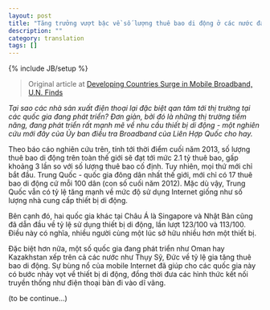 ```yaml
---
layout: post
title: "Tăng trưởng vượt bậc về số lượng thuê bao di động ở các nước đang phát triển"
description: ""
category: translation
tags: []
---
```

{% include JB/setup %}
> Original article at [Developing Countries Surge in Mobile Broadband, U.N. Finds](http://bits.blogs.nytimes.com/2013/09/26/developing-countries-surge-in-mobile-broadband-u-n-finds/)

_Tại sao các nhà sản xuất điện thoại lại đặc biệt qan tâm tới thị trường tại các quốc gia đang phát triển? Đơn giản, bởi đó là những thị trường tiềm năng, đang phát triển rất mạnh mẽ về nhu cầu thiết bị di động - một nghiên cứu mới đây của Ủy ban điều tra Broadband của Liên Hợp Quốc cho hay._

Theo báo cáo nghiên cứu trên, tính tới thời điểm cuối năm 2013, số lượng thuê bao di động trên toàn thế giới sẽ đạt tới mức 2.1 tỷ thuê bao, gấp khoảng 3 lần so với số lượng thuê bao cố định. Tuy nhiên, mọi thứ mới chỉ bắt đầu. Trung Quốc - quốc gia đông dân nhất thế giới, mới chỉ có 17 thuê bao di động cứ mỗi 100 dân (con số cuối năm 2012). Mặc dù vậy, Trung Quốc vẫn có tỷ lệ tăng mạnh về mức độ sử dụng Internet  giống như số lượng nhà cung cấp thiết bị di động.

Bên cạnh đó, hai quốc gia khác tại Châu Á là Singapore và Nhật Bản cũng đã dẫn đầu về tỷ lệ sử dụng thiết bị di động, lần lượt 123/100 và 113/100. Điều này có nghĩa, nhiều người cùng một lúc sở hữu nhiều hơn một thiết bị. 

Đặc biệt hơn nữa, một số quốc gia đang phát triển như Oman hay Kazakhstan xếp trên cả các nước như Thụy Sỹ, Đức về tỷ lệ gia tăng thuê bao di động. Sự bùng nổ của mobile Internet đã giúp cho các quốc gia này có bước nhảy vọt về thiết bị di động, đồng thời đưa các hình thức kết nối truyền thống như điện thoại bàn đi vào dĩ vãng.

(to be continue...)





